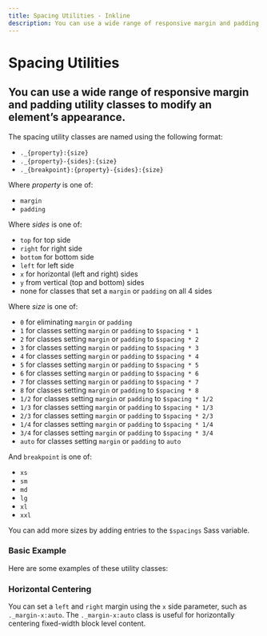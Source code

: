 ```yaml
---
title: Spacing Utilities - Inkline
description: You can use a wide range of responsive margin and padding utility classes to modify an element’s appearance. 
---
```


<script setup>
import {
    SpacingBottomExample,
    SpacingHorizontalCenterExample,
    SpacingLeftExample,
    SpacingRightExample,
    SpacingTopExample
} from '@inkline/inkline/stories/utilities/spacing/index.mjs';
import { default as SpacingBottomExampleHTML } from '@inkline/inkline/stories/utilities/spacing/bottom.html?raw';
import { default as SpacingHorizontalCenterExampleHTML } from '@inkline/inkline/stories/utilities/spacing/horizontal-center.html?raw';
import { default as SpacingLeftExampleHTML } from '@inkline/inkline/stories/utilities/spacing/left.html?raw';
import { default as SpacingRightExampleHTML } from '@inkline/inkline/stories/utilities/spacing/right.html?raw';
import { default as SpacingTopExampleHTML } from '@inkline/inkline/stories/utilities/spacing/top.html?raw';
</script>

# Spacing Utilities

## You can use a wide range of responsive margin and padding utility classes to modify an element’s appearance. 

The spacing utility classes are named using the following format:

- `._{property}:{size}`
- `._{property}-{sides}:{size}`
- `._{breakpoint}:{property}-{sides}:{size}`

Where *property* is one of:
- `margin`
- `padding`

Where *sides* is one of:
- `top` for top side
- `right` for right side
- `bottom` for bottom side
- `left` for left side
- `x` for horizontal (left and right) sides
- `y` from vertical (top and bottom) sides
- none for classes that set a `margin` or `padding` on all 4 sides

Where *size* is one of:
- `0` for eliminating `margin` or `padding`
- `1` for classes setting `margin` or `padding` to `$spacing * 1`
- `2` for classes setting `margin` or `padding` to `$spacing * 2`
- `3` for classes setting `margin` or `padding` to `$spacing * 3`
- `4` for classes setting `margin` or `padding` to `$spacing * 4`
- `5` for classes setting `margin` or `padding` to `$spacing * 5`
- `6` for classes setting `margin` or `padding` to `$spacing * 6`
- `7` for classes setting `margin` or `padding` to `$spacing * 7`
- `8` for classes setting `margin` or `padding` to `$spacing * 8`
- `1/2` for classes setting `margin` or `padding` to `$spacing * 1/2`
- `1/3` for classes setting `margin` or `padding` to `$spacing * 1/3`
- `2/3` for classes setting `margin` or `padding` to `$spacing * 2/3`
- `1/4` for classes setting `margin` or `padding` to `$spacing * 1/4`
- `3/4` for classes setting `margin` or `padding` to `$spacing * 3/4`
- `auto` for classes setting `margin` or `padding` to `auto`

And `breakpoint` is one of:
- `xs`
- `sm`
- `md`
- `lg`
- `xl`
- `xxl`

You can add more sizes by adding entries to the `$spacings` Sass variable.


### Basic Example
Here are some examples of these utility classes:

<example type="spacing -vertical" :component="SpacingTopExample" :html="SpacingTopExampleHTML"></example>

<example type="spacing -vertical" :component="SpacingBottomExample" :html="SpacingBottomExampleHTML"></example>

<example type="spacing" :component="SpacingLeftExample" :html="SpacingLeftExampleHTML"></example>

<example type="spacing" :component="SpacingRightExample" :html="SpacingRightExampleHTML"></example>

### Horizontal Centering
You can set a `left` and `right` margin using the `x` side parameter, such as `._margin-x:auto`. The `._margin-x:auto` class is useful for horizontally centering fixed-width block level content.

<example type="spacing" :component="SpacingHorizontalCenterExample" :html="SpacingHorizontalCenterExampleHTML"></example>
